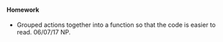 #### Homework
+ Grouped actions together into a function so that the code is easier to read. 06/07/17 NP.
